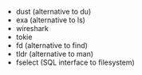 - dust (alternative to du)
- exa (alternative to ls)
- wireshark
- tokie
- fd (alternative to find)
- tldr (alternative to man)
- fselect (SQL interface to filesystem)
